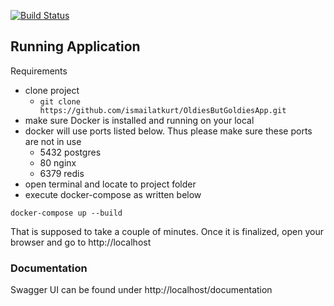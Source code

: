 [![Build Status](https://travis-ci.com/ismailatkurt/OldiesButGoldiesApp.svg?branch=master)](https://travis-ci.com/ismailatkurt/OldiesButGoldiesApp)

## Running Application

Requirements
- clone project
    - ```git clone https://github.com/ismailatkurt/OldiesButGoldiesApp.git```
- make sure Docker is installed and running on your local
- docker will use ports listed below. Thus please make sure these ports are not in use
    - 5432 postgres
    - 80 nginx
    - 6379 redis
- open terminal and locate to project folder
- execute docker-compose as written below
```
docker-compose up --build
```
That is supposed to take a couple of minutes. Once it is finalized, open your browser and go to http://localhost

### Documentation
Swagger UI can be found under http://localhost/documentation